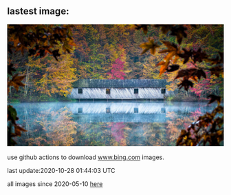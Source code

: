 ## lastest image:
![](images/CambronBridge.jpg)

use github actions to download www.bing.com images.

last update:2020-10-28 01:44:03 UTC

all images since 2020-05-10 [here](https://github.com/counter2015/bing-daily-images/tree/master/images) 
